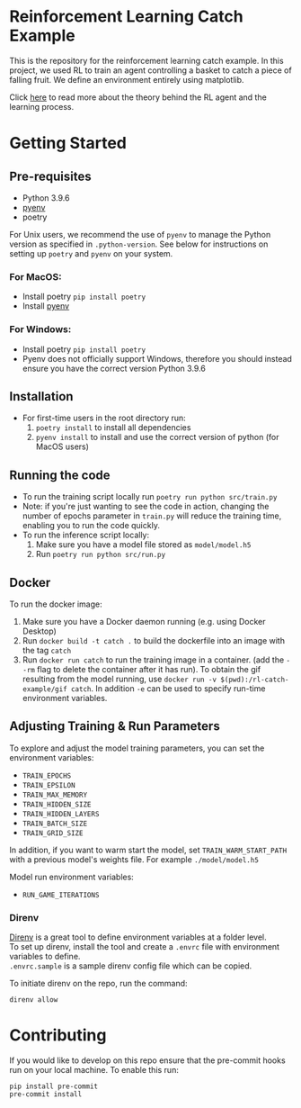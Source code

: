 # Reinforcement Learning Catch Example
This is the repository for the reinforcement learning catch example. In this project, we used RL to train an agent controlling a basket to catch a piece of falling fruit. We define an environment entirely using matplotlib. 

Click [here](https://datatonic.com/insights/reinforcement-learning-training-rl-agent-tutorial) to read more about the theory behind the RL agent and the learning process.
# Getting Started
## Pre-requisites
* Python 3.9.6
* [pyenv](https://github.com/pyenv/pyenv/wiki#suggested-build-environment)
* poetry

For Unix users, we recommend the use of `pyenv` to manage the Python version as specified in `.python-version`. See below for instructions on setting up `poetry` and `pyenv` on your system.

### For MacOS:
* Install poetry `pip install poetry`
* Install [pyenv](https://github.com/pyenv/pyenv#homebrew-in-macos)

### For Windows:
* Install poetry `pip install poetry`
* Pyenv does not officially support Windows, therefore you should instead ensure you have the correct version Python 3.9.6

## Installation
* For first-time users in the root directory run:
    1. `poetry install` to install all dependencies
    2. `pyenv install` to install and use the correct version of python (for MacOS users)

## Running the code 
* To run the training script locally run `poetry run python src/train.py`
* Note: if you're just wanting to see the code in action, changing the number of epochs parameter in `train.py` will reduce the training time, enabling you to run the code quickly.
* To run the inference script locally:
    1. Make sure you have a model file stored as `model/model.h5`
    2. Run `poetry run python src/run.py`

## Docker 
To run the docker image:
1. Make sure you have a Docker daemon running (e.g. using Docker Desktop)
2. Run `docker build -t catch .` to build the dockerfile into an image with the tag `catch`
3. Run `docker run catch` to run the training image in a container. (add the `--rm` flag to delete the container after it has run). To obtain the gif resulting from the model running, use `docker run -v $(pwd):/rl-catch-example/gif catch`. In addition `-e` can be used to specify run-time environment variables.

## Adjusting Training & Run Parameters
To explore and adjust the model training parameters, you can set the environment variables:
- `TRAIN_EPOCHS`
- `TRAIN_EPSILON`
- `TRAIN_MAX_MEMORY`
- `TRAIN_HIDDEN_SIZE`
- `TRAIN_HIDDEN_LAYERS`
- `TRAIN_BATCH_SIZE`
- `TRAIN_GRID_SIZE` 

In addition, if you want to warm start the model, set `TRAIN_WARM_START_PATH` with a previous model's weights file. For example `./model/model.h5`

Model run environment variables:
- `RUN_GAME_ITERATIONS`

### Direnv
[Direnv](https://direnv.net) is a great tool to define environment variables at a folder level.  
To set up direnv, install the tool and create a `.envrc` file with environment variables to define.  
`.envrc.sample` is a sample direnv config file which can be copied.

To initiate direnv on the repo, run the command: 
```
direnv allow
```

# Contributing
If you would like to develop on this repo ensure that the pre-commit hooks run on your local machine. To enable this run:
```
pip install pre-commit
pre-commit install
```
